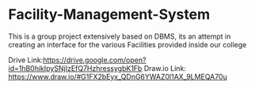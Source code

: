 # Facility-Management-System
This is a group project extensively based on DBMS, its an attempt in creating an interface for the various Facilities provided inside our college

Drive Link:https://drive.google.com/open?id=1hB0hikIpySNjIzEfQ7HzhressygbK1Fb
Draw.io Link: https://www.draw.io/#G1FX2bEyx_QDnG6YWAZ0l1AX_9LMEQA70u
